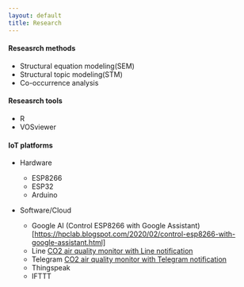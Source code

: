 ```yaml
---
layout: default
title: Research
---
```


#### Reseasrch methods

- Structural equation modeling(SEM)
- Structural topic modeling(STM)
- Co-occurrence analysis

#### Reseasrch tools

- R
- VOSviewer

#### IoT platforms

- Hardware
  - ESP8266
  - ESP32
  - Arduino

- Software/Cloud
  - Google AI (Control ESP8266 with Google Assistant)[https://hpclab.blogspot.com/2020/02/control-esp8266-with-google-assistant.html]
  - Line [CO2 air quality monitor with Line notification](https://hpclab.blogspot.com/2020/02/co2-air-quality-monitor-with-line.html)
  - Telegram [CO2 air quality monitor with Telegram notification](https://hpclab.blogspot.com/2020/02/co2-air-quality-monitor-with-telegram.html)
  - Thingspeak
  - IFTTT
